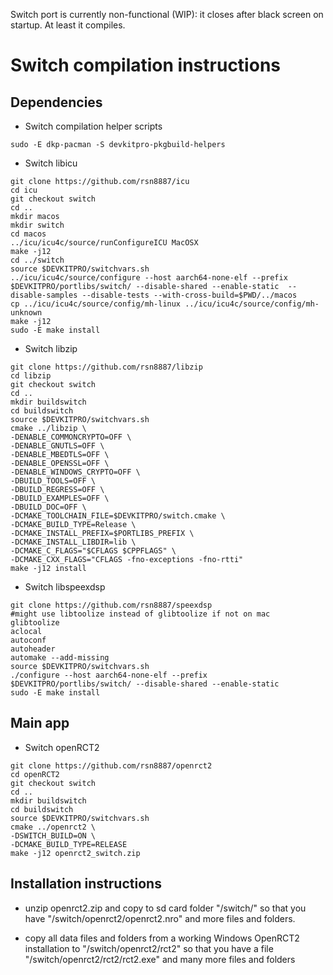 Switch port is currently non-functional (WIP): it closes after black screen on startup. At least it compiles.

# Switch compilation instructions

## Dependencies

- Switch compilation helper scripts
```
sudo -E dkp-pacman -S devkitpro-pkgbuild-helpers
```

- Switch libicu
```
git clone https://github.com/rsn8887/icu
cd icu
git checkout switch
cd ..
mkdir macos
mkdir switch
cd macos
../icu/icu4c/source/runConfigureICU MacOSX
make -j12
cd ../switch
source $DEVKITPRO/switchvars.sh
../icu/icu4c/source/configure --host aarch64-none-elf --prefix $DEVKITPRO/portlibs/switch/ --disable-shared --enable-static  --disable-samples --disable-tests --with-cross-build=$PWD/../macos
cp ../icu/icu4c/source/config/mh-linux ../icu/icu4c/source/config/mh-unknown
make -j12
sudo -E make install
```

- Switch libzip
```
git clone https://github.com/rsn8887/libzip
cd libzip
git checkout switch
cd ..
mkdir buildswitch
cd buildswitch
source $DEVKITPRO/switchvars.sh
cmake ../libzip \
-DENABLE_COMMONCRYPTO=OFF \
-DENABLE_GNUTLS=OFF \
-DENABLE_MBEDTLS=OFF \
-DENABLE_OPENSSL=OFF \
-DENABLE_WINDOWS_CRYPTO=OFF \
-DBUILD_TOOLS=OFF \
-DBUILD_REGRESS=OFF \
-DBUILD_EXAMPLES=OFF \
-DBUILD_DOC=OFF \
-DCMAKE_TOOLCHAIN_FILE=$DEVKITPRO/switch.cmake \
-DCMAKE_BUILD_TYPE=Release \
-DCMAKE_INSTALL_PREFIX=$PORTLIBS_PREFIX \
-DCMAKE_INSTALL_LIBDIR=lib \
-DCMAKE_C_FLAGS="$CFLAGS $CPPFLAGS" \
-DCMAKE_CXX_FLAGS="CFLAGS -fno-exceptions -fno-rtti"
make -j12 install
```

- Switch libspeexdsp
```
git clone https://github.com/rsn8887/speexdsp
#might use libtoolize instead of glibtoolize if not on mac
glibtoolize
aclocal
autoconf
autoheader
automake --add-missing
source $DEVKITPRO/switchvars.sh
./configure --host aarch64-none-elf --prefix $DEVKITPRO/portlibs/switch/ --disable-shared --enable-static
sudo -E make install
```

## Main app

- Switch openRCT2
```
git clone https://github.com/rsn8887/openrct2
cd openRCT2
git checkout switch
cd ..
mkdir buildswitch
cd buildswitch
source $DEVKITPRO/switchvars.sh
cmake ../openrct2 \
-DSWITCH_BUILD=ON \
-DCMAKE_BUILD_TYPE=RELEASE
make -j12 openrct2_switch.zip
```

## Installation instructions

- unzip openrct2.zip and copy to sd card folder "/switch/" so that you have "/switch/openrct2/openrct2.nro" and more files and folders.

- copy all data files and folders from a working Windows OpenRCT2 installation to "/switch/openrct2/rct2" so that you have a file "/switch/openrct2/rct2/rct2.exe" and many more files and folders